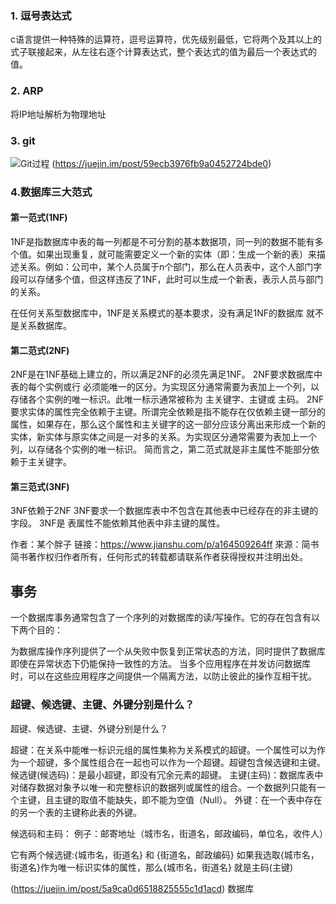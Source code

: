 ### 1. 逗号表达式
  c语言提供一种特殊的运算符，逗号运算符，优先级别最低，它将两个及其以上的式子联接起来，从左往右逐个计算表达式，整个表达式的值为最后一个表达式的值。

### 2. ARP
  将IP地址解析为物理地址
### 3. git
  ![Git过程](https://user-gold-cdn.xitu.io/2017/10/22/47ecaa2f458807fa3793b1b589aeaadd?imageslim)
  (https://juejin.im/post/59ecb3976fb9a0452724bde0)
### 4.数据库三大范式
   #### 第一范式(1NF)
  1NF是指数据库中表的每一列都是不可分割的基本数据项，同一列的数据不能有多个值。如果出现重复，就可能需要定义一个新的实体（即：生成一个新的表）来描述关系。例如：公司中，某个人员属于n个部门，那么在人员表中，这个人部门字段可以存储多个值，但这样违反了1NF，此时可以生成一个新表，表示人员与部门的关系。

  在任何关系型数据库中，1NF是关系模式的基本要求，没有满足1NF的数据库 就不是关系数据库。

   #### 第二范式(2NF)
  2NF是在1NF基础上建立的，所以满足2NF的必须先满足1NF。
  2NF要求数据库中表的每个实例或行 必须能唯一的区分。为实现区分通常需要为表加上一个列，以存储各个实例的唯一标识。此唯一标示通常被称为 主关键字、主键或 主码。
  2NF要求实体的属性完全依赖于主键。所谓完全依赖是指不能存在仅依赖主键一部分的属性，如果存在，那么这个属性和主关键字的这一部分应该分离出来形成一个新的实体，新实体与原实体之间是一对多的关系。为实现区分通常需要为表加上一个列，以存储各个实例的唯一标识。
  简而言之，第二范式就是非主属性不能部分依赖于主关键字。
  #### 第三范式(3NF)
  3NF依赖于2NF
  3NF要求一个数据库表中不包含在其他表中已经存在的非主键的字段。
  3NF是 表属性不能依赖其他表中非主键的属性。

  作者：某个胖子
  链接：https://www.jianshu.com/p/a164509264ff
  來源：简书
  简书著作权归作者所有，任何形式的转载都请联系作者获得授权并注明出处。
## 事务
  一个数据库事务通常包含了一个序列的对数据库的读/写操作。它的存在包含有以下两个目的：
  
  为数据库操作序列提供了一个从失败中恢复到正常状态的方法，同时提供了数据库即使在异常状态下仍能保持一致性的方法。
  当多个应用程序在并发访问数据库时，可以在这些应用程序之间提供一个隔离方法，以防止彼此的操作互相干扰。
### 超键、候选键、主键、外键分别是什么？

  超键、候选键、主键、外键分别是什么？


  超键：在关系中能唯一标识元组的属性集称为关系模式的超键。一个属性可以为作为一个超键，多个属性组合在一起也可以作为一个超键。超键包含候选键和主键。
  候选键(候选码)：是最小超键，即没有冗余元素的超键。
  主键(主码)：数据库表中对储存数据对象予以唯一和完整标识的数据列或属性的组合。一个数据列只能有一个主键，且主键的取值不能缺失，即不能为空值（Null）。
  外键：在一个表中存在的另一个表的主键称此表的外键。

  候选码和主码：
  例子：邮寄地址（城市名，街道名，邮政编码，单位名，收件人）

  它有两个候选键:{城市名，街道名} 和 {街道名，邮政编码}
  如果我选取{城市名，街道名}作为唯一标识实体的属性，那么{城市名，街道名} 就是主码(主键)

(https://juejin.im/post/5a9ca0d6518825555c1d1acd)  数据库

 
